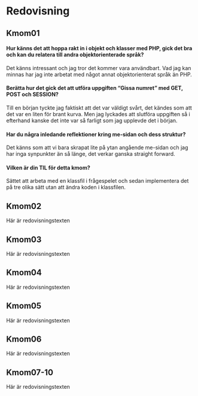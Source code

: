 ---
...
Redovisning
=========================



Kmom01
-------------------------

<h4>Hur känns det att hoppa rakt in i objekt och klasser med PHP, gick det bra och kan du relatera till andra objektorienterade språk?</h4>
<p>Det känns intressant och jag tror det kommer vara användbart. Vad jag kan minnas har jag inte arbetat med något annat objektorienterat språk än PHP.</p>

<h4>Berätta hur det gick det att utföra uppgiften “Gissa numret” med GET, POST och SESSION?</h4>
<p>Till en början tyckte jag faktiskt att det var väldigt svårt, det kändes som att det var en liten för brant kurva. Men jag lyckades att slutföra uppgiften så i efterhand kanske det inte var så farligt som jag upplevde det i början.</p>

<h4>Har du några inledande reflektioner kring me-sidan och dess struktur?</h4>
<p>Det känns som att vi bara skrapat lite på ytan angående me-sidan och jag har inga synpunkter än så länge, det verkar ganska straight forward.</p>

<h4>Vilken är din TIL för detta kmom?</h4>
<p>Sättet att arbeta med en klassfil i frågespelet och sedan implementera det på tre olika sätt utan att ändra koden i klassfilen.</p>



Kmom02
-------------------------

Här är redovisningstexten



Kmom03
-------------------------

Här är redovisningstexten



Kmom04
-------------------------

Här är redovisningstexten



Kmom05
-------------------------

Här är redovisningstexten



Kmom06
-------------------------

Här är redovisningstexten



Kmom07-10
-------------------------

Här är redovisningstexten
